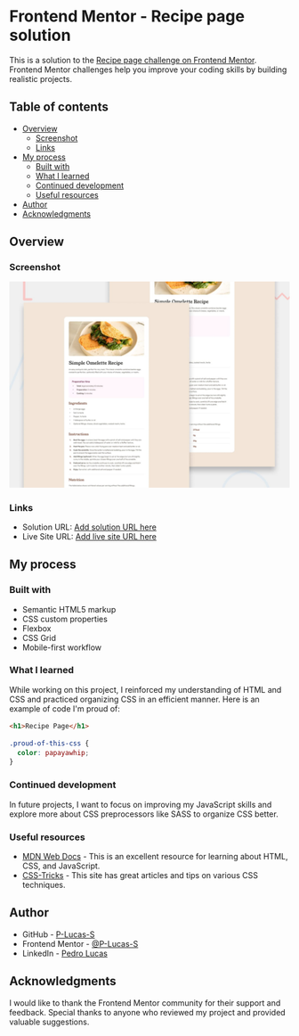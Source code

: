 # Frontend Mentor - Recipe page solution

This is a solution to the [Recipe page challenge on Frontend Mentor](https://www.frontendmentor.io/challenges/recipe-page-KiTsR8QQKm). Frontend Mentor challenges help you improve your coding skills by building realistic projects. 

## Table of contents

- [Overview](#overview)
  - [Screenshot](#screenshot)
  - [Links](#links)
- [My process](#my-process)
  - [Built with](#built-with)
  - [What I learned](#what-i-learned)
  - [Continued development](#continued-development)
  - [Useful resources](#useful-resources)
- [Author](#author)
- [Acknowledgments](#acknowledgments)

## Overview

### Screenshot

![Design preview for the Recipe page coding challenge](./design/desktop-preview.jpg)

### Links

- Solution URL: [Add solution URL here](https://github.com/P-Lucas-S/PaginaDeReceita)
- Live Site URL: [Add live site URL here](https://p-lucas-s.github.io/PaginaDeReceita/)

## My process

### Built with

- Semantic HTML5 markup
- CSS custom properties
- Flexbox
- CSS Grid
- Mobile-first workflow

### What I learned

While working on this project, I reinforced my understanding of HTML and CSS and practiced organizing CSS in an efficient manner. Here is an example of code I'm proud of:

```html
<h1>Recipe Page</h1>
```

```css
.proud-of-this-css {
  color: papayawhip;
}
```

### Continued development

In future projects, I want to focus on improving my JavaScript skills and explore more about CSS preprocessors like SASS to organize CSS better.

### Useful resources

- [MDN Web Docs](https://developer.mozilla.org/) - This is an excellent resource for learning about HTML, CSS, and JavaScript.
- [CSS-Tricks](https://css-tricks.com/) - This site has great articles and tips on various CSS techniques.

## Author

- GitHub - [P-Lucas-S](https://github.com/P-Lucas-S)
- Frontend Mentor - [@P-Lucas-S](https://www.frontendmentor.io/profile/P-Lucas-S)
- LinkedIn - [Pedro Lucas](www.linkedin.com/in/pedro-lucas-b24190204)

## Acknowledgments

I would like to thank the Frontend Mentor community for their support and feedback. Special thanks to anyone who reviewed my project and provided valuable suggestions.
